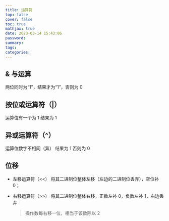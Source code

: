 ```yaml
---
title: 运算符
top: false
cover: false
toc: true
mathjax: true
date: 2023-03-14 15:43:06
password:
summary:
tags:
categories:
---
```


## & 与运算

两位同时为“1”，结果才为“1”，否则为 0

## 按位或运算符（|）

运算位有一个为 1 结果为 1

## 异或运算符（^）

运算位数字不相同（异） 结果为 1 否则为 0

## 位移

- 左移运算符（<<）
  将其二进制位整体左移（左边的二进制位丢弃），空位补 0；

* 右移运算符（>>）
  将其二进制位整体右移，正数左补 0，负数左补 1，右边丢弃
  > 操作数每右移一位，相当于该数除以 2
